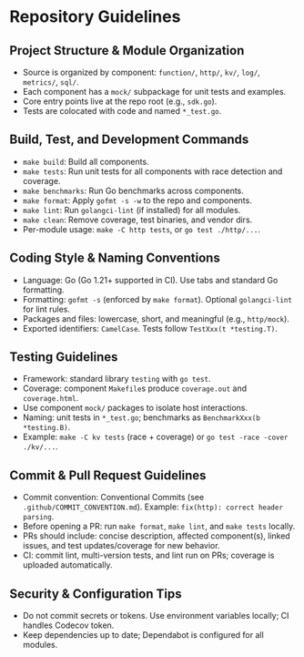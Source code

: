 # Repository Guidelines

## Project Structure & Module Organization
- Source is organized by component: `function/`, `http/`, `kv/`, `log/`, `metrics/`, `sql/`.
- Each component has a `mock/` subpackage for unit tests and examples.
- Core entry points live at the repo root (e.g., `sdk.go`).
- Tests are colocated with code and named `*_test.go`.

## Build, Test, and Development Commands
- `make build`: Build all components.
- `make tests`: Run unit tests for all components with race detection and coverage.
- `make benchmarks`: Run Go benchmarks across components.
- `make format`: Apply `gofmt -s -w` to the repo and components.
- `make lint`: Run `golangci-lint` (if installed) for all modules.
- `make clean`: Remove coverage, test binaries, and vendor dirs.
- Per-module usage: `make -C http tests`, or `go test ./http/...`.

## Coding Style & Naming Conventions
- Language: Go (Go 1.21+ supported in CI). Use tabs and standard Go formatting.
- Formatting: `gofmt -s` (enforced by `make format`). Optional `golangci-lint` for lint rules.
- Packages and files: lowercase, short, and meaningful (e.g., `http/mock`).
- Exported identifiers: `CamelCase`. Tests follow `TestXxx(t *testing.T)`.

## Testing Guidelines
- Framework: standard library `testing` with `go test`.
- Coverage: component `Makefile`s produce `coverage.out` and `coverage.html`.
- Use component `mock/` packages to isolate host interactions.
- Naming: unit tests in `*_test.go`; benchmarks as `BenchmarkXxx(b *testing.B)`.
- Example: `make -C kv tests` (race + coverage) or `go test -race -cover ./kv/...`.

## Commit & Pull Request Guidelines
- Commit convention: Conventional Commits (see `.github/COMMIT_CONVENTION.md`). Example: `fix(http): correct header parsing`.
- Before opening a PR: run `make format`, `make lint`, and `make tests` locally.
- PRs should include: concise description, affected component(s), linked issues, and test updates/coverage for new behavior.
- CI: commit lint, multi-version tests, and lint run on PRs; coverage is uploaded automatically.

## Security & Configuration Tips
- Do not commit secrets or tokens. Use environment variables locally; CI handles Codecov token.
- Keep dependencies up to date; Dependabot is configured for all modules.
